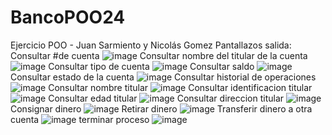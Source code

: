 # BancoPOO24
Ejercicio POO - Juan Sarmiento y Nicolás Gomez
Pantallazos salida:
Consultar #de cuenta
![image](https://github.com/user-attachments/assets/4db238dc-063a-4952-82e9-5563685bcd08)
Consultar nombre del titular de la cuenta
![image](https://github.com/user-attachments/assets/b157b0c2-54be-47db-ad14-7159137c1ced)
Consultar tipo de cuenta
![image](https://github.com/user-attachments/assets/b847bcf2-14ad-4d81-9bdd-4811027e11c9)
Consultar saldo
![image](https://github.com/user-attachments/assets/2be3692e-0953-4b5d-b854-7cf12d431e0c)
Consultar estado de la cuenta
![image](https://github.com/user-attachments/assets/4698f2b6-b830-4938-b86f-090142de8fe4)
Consultar historial de operaciones
![image](https://github.com/user-attachments/assets/792753fc-b690-4eab-914d-9e9fb104484f)
Consultar nombre titular
![image](https://github.com/user-attachments/assets/c3de7390-d55e-4a0e-ace7-45127053c91c)
Consultar identificacion titular
![image](https://github.com/user-attachments/assets/2ac20536-ca5d-4cce-b061-0bb43533ece2)
Consultar edad titular
![image](https://github.com/user-attachments/assets/9ed1cdde-a9a3-44f3-8182-56bdd8a7529e)
Consultar direccion titular
![image](https://github.com/user-attachments/assets/de231f71-be1a-4f6c-8af9-821248a3a01a)
Consignar dinero
![image](https://github.com/user-attachments/assets/16f0f5dd-8e27-4004-aea5-04286f19e1cc)
Retirar dinero
![image](https://github.com/user-attachments/assets/e8ed05aa-8803-4f72-9a7f-16bc0e7536a6)
Transferir dinero a otra cuenta
![image](https://github.com/user-attachments/assets/31acb216-a44f-4994-89a4-a26e217c2786)
terminar proceso
![image](https://github.com/user-attachments/assets/78c10d3d-127b-4800-9502-ee6968c9b6f7)

